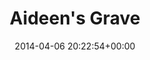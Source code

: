 ---
title:		"Aideen's Grave"
type:		"photos"
mediatype:		"upload"
location:		"Howth, Ireland"
date:		"2014-04-06 20:22:54+00:00"
album:		"people"
filename:		"aideens-rock-anna.md"
series:		"outdoors"
cl_public_id:		"people/aideens-rock-anna"
cl_version:		1497005298
format:		"tiff"
bytes:		1867052
width:		810
height:		1440
colours:
- "#191916"
- "#D9CFC6"
- "#69716B"
- "#778183"
- "#000104"
- "#897E75"
- "#6D6F65"
- "#404542"
- "#ACB7BD"
- "#0F1920"
- "#866E5B"
- "#272118"
- "#DADBD4"
- "#01070B"
- "#CDD4CE"
- "#1D2116"
- "#151E12"
- "#7E6C55"
- "#33261E"
exposure_mode:		"Auto"
program:		"Aperture-priority AE"
aperture:		"1.4"
focal_length:		"50.0 mm"
iso:		"200"
shutter_speed:		"1/800"
metering:		"Center-weighted average"
flash:		"Off, Did not fire"
white_balance:		"As Shot"
colour_temp:		"6650"
has_crop:		"false"
orientation:		"Horizontal (normal)"
camera_model:		"NIKON D800"
lens_info:		"Nikon Nikkor 50mm f/1.4"
artist:		"No artist info"
x_resolution:		"300"
y_resolution:		"300"
---